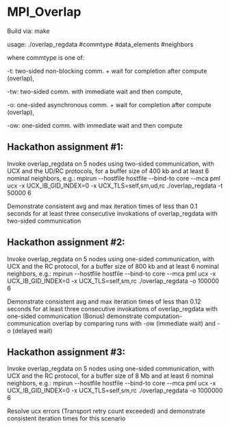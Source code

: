 # MPI_Overlap
Build via:
make

usage:
./overlap_regdata #commtype #data_elements #neighbors

where commtype is one of:

  -t: two-sided non-blocking comm. + wait for completion after compute (overlap),

  -tw: two-sided comm. with immediate wait and then compute,

  -o: one-sided asynchronous comm. + wait for completion after compute (overlap),

  -ow: one-sided comm. with immediate wait and then compute


## Hackathon assignment #1:

Invoke overlap_regdata on 5 nodes using two-sided communication, with UCX and the UD/RC protocols, for a buffer size of 400 kb and at least 6 nominal neighbors, e.g.:
mpirun --hostfile hostfile --bind-to core --mca pml ucx -x UCX_IB_GID_INDEX=0 -x UCX_TLS=self,sm,ud,rc ./overlap_regdata -t 50000 6

Demonstrate consistent avg and max iteration times of less than 0.1 seconds for at least three consecutive invokations of overlap_regdata with two-sided communication

## Hackathon assignment #2:

Invoke overlap_regdata on 5 nodes using one-sided communication, with UCX and the RC protocol, for a buffer size of 800 kb and at least 6 nominal neighbors, e.g.:
mpirun --hostfile hostfile --bind-to core --mca pml ucx -x UCX_IB_GID_INDEX=0 -x UCX_TLS=self,sm,rc ./overlap_regdata -o 100000 6

Demonstrate consistent avg and max iteration times of less than 0.12 seconds for at least three consecutive invokations of overlap_regdata with one-sided communication
(Bonus) demonstrate computation-communication overlap by comparing runs with -ow (immediate wait) and -o (delayed wait)

## Hackathon assignment #3:

Invoke overlap_regdata on 5 nodes using one-sided communication, with UCX and the RC protocol, for a buffer size of 8 Mb and at least 6 nominal neighbors, e.g.:
mpirun --hostfile hostfile --bind-to core --mca pml ucx -x UCX_IB_GID_INDEX=0 -x UCX_TLS=self,sm,rc ./overlap_regdata -o 1000000 6

Resolve ucx errors (Transport retry count exceeded) and demonstrate consistent iteration times for this scenario

